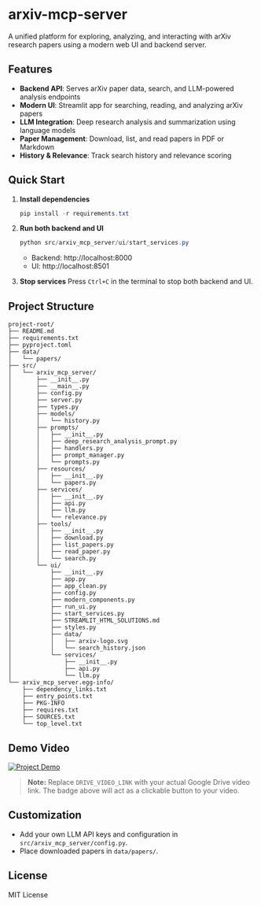 # arxiv-mcp-server

A unified platform for exploring, analyzing, and interacting with arXiv research papers using a modern web UI and backend server.

## Features
- **Backend API**: Serves arXiv paper data, search, and LLM-powered analysis endpoints
- **Modern UI**: Streamlit app for searching, reading, and analyzing arXiv papers
- **LLM Integration**: Deep research analysis and summarization using language models
- **Paper Management**: Download, list, and read papers in PDF or Markdown
- **History & Relevance**: Track search history and relevance scoring

## Quick Start

1. **Install dependencies**
   ```powershell
   pip install -r requirements.txt
   ```

2. **Run both backend and UI**
   ```powershell
   python src/arxiv_mcp_server/ui/start_services.py
   ```
   - Backend: http://localhost:8000
   - UI: http://localhost:8501

3. **Stop services**
   Press `Ctrl+C` in the terminal to stop both backend and UI.

## Project Structure

```
project-root/
├── README.md
├── requirements.txt
├── pyproject.toml
├── data/
│   └── papers/
├── src/
│   └── arxiv_mcp_server/
│       ├── __init__.py
│       ├── __main__.py
│       ├── config.py
│       ├── server.py
│       ├── types.py
│       ├── models/
│       │   └── history.py
│       ├── prompts/
│       │   ├── __init__.py
│       │   ├── deep_research_analysis_prompt.py
│       │   ├── handlers.py
│       │   ├── prompt_manager.py
│       │   └── prompts.py
│       ├── resources/
│       │   ├── __init__.py
│       │   └── papers.py
│       ├── services/
│       │   ├── __init__.py
│       │   ├── api.py
│       │   ├── llm.py
│       │   └── relevance.py
│       ├── tools/
│       │   ├── __init__.py
│       │   ├── download.py
│       │   ├── list_papers.py
│       │   ├── read_paper.py
│       │   └── search.py
│       └── ui/
│           ├── __init__.py
│           ├── app.py
│           ├── app_clean.py
│           ├── config.py
│           ├── modern_components.py
│           ├── run_ui.py
│           ├── start_services.py
│           ├── STREAMLIT_HTML_SOLUTIONS.md
│           ├── styles.py
│           ├── data/
│           │   ├── arxiv-logo.svg
│           │   └── search_history.json
│           └── services/
│               ├── __init__.py
│               ├── api.py
│               └── llm.py
└── arxiv_mcp_server.egg-info/
    ├── dependency_links.txt
    ├── entry_points.txt
    ├── PKG-INFO
    ├── requires.txt
    ├── SOURCES.txt
    └── top_level.txt
```

## Demo Video

[![Project Demo](https://drive.google.com/file/d/18LjlpyrIzt175p8UOAc_b3oD1BxTZja0/view?usp=sharing)](DRIVE_VIDEO_LINK)

> **Note:** Replace `DRIVE_VIDEO_LINK` with your actual Google Drive video link. The badge above will act as a clickable button to your video.

## Customization
- Add your own LLM API keys and configuration in `src/arxiv_mcp_server/config.py`.
- Place downloaded papers in `data/papers/`.

## License
MIT License
